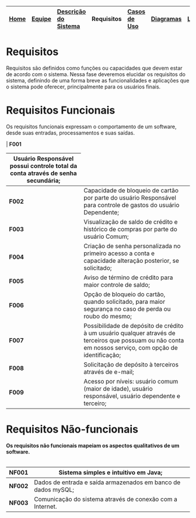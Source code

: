 |<a href='http://code.google.com/p/icards/'>Home</a> |<a href='http://code.google.com/p/icards/wiki/Equipe_do_Sistema'>Equipe</a> |<a href='http://code.google.com/p/icards/wiki/Descricao_do_Sistema'>Descrição do Sistema</a>| **Requisitos** |<a href='http://code.google.com/p/icards/wiki/Casos_de_Uso'>Casos de Uso</a>|<a href='http://code.google.com/p/icards/wiki/Diagramas'>Diagramas</a>|<a href='http://code.google.com/p/icards/wiki/Links'>Links</a>|
|:---------------------------------------------------|:---------------------------------------------------------------------------|:---------------------------------------------------------------------------------------------|:---------------|:---------------------------------------------------------------------------|:---------------------------------------------------------------------|:-------------------------------------------------------------|

# Requisitos #
Requisitos são definidos como funções ou capacidades que devem estar de acordo com o sistema. Nessa fase deveremos elucidar os requisitos do sistema, definindo de uma forma breve as funcionalidades e aplicações que o sistema pode oferecer, principalmente para os usuários finais.

# Requisitos Funcionais #

Os requisitos funcionais expressam o comportamento de um software, desde suas entradas, processamentos e suas saídas.

| <b>F001 <table><thead><th> Usuário Responsável possui controle total da conta através de senha secundária; </th></thead><tbody>
<tr><td> <b>F002 </td><td> Capacidade de bloqueio de cartão por parte do usuário Responsável para controle de gastos do usuário Dependente;</td></tr>
<tr><td> <b>F003 </td><td> Visualização de saldo de crédito e histórico de compras por parte do usuário Comum;</td></tr>
<tr><td> <b>F004 </td><td> Criação de senha personalizada no primeiro acesso a conta e capacidade alteração posterior, se solicitado; </td></tr>
<tr><td> <b>F005 </td><td> Aviso de término de crédito para maior controle de saldo;</td></tr>
<tr><td> <b>F006 </td><td> Opção de bloqueio do cartão, quando solicitado, para maior segurança no caso de perda ou roubo do mesmo;</td></tr>
<tr><td> <b>F007 </td><td> Possibilidade de depósito de crédito à um usuário qualquer através de terceiros que possuam ou não conta em nossos serviço, com opção de identificação;</td></tr>
<tr><td> <b>F008 </td><td> Solicitação de depósito à terceiros através de e-mail;</td></tr>
<tr><td> <b>F009 </td><td> Acesso por níveis: usuário comum (maior de idade), usuário responsável, usuário dependente e terceiro;</td></tr></tbody></table>

<h1>Requisitos Não-funcionais</h1>

Os requisitos não funcionais mapeiam os aspectos qualitativos de um software.<br>
<br>
<table><thead><th> <b>NF001 </th><th> Sistema simples e intuitivo em Java;</th></thead><tbody>
<tr><td> <b>NF002 </td><td> Dados de entrada e saída armazenados em banco de dados mySQL;</td></tr>
<tr><td> <b>NF003 </td><td> Comunicação do sistema através de conexão com a Internet.</td></tr>